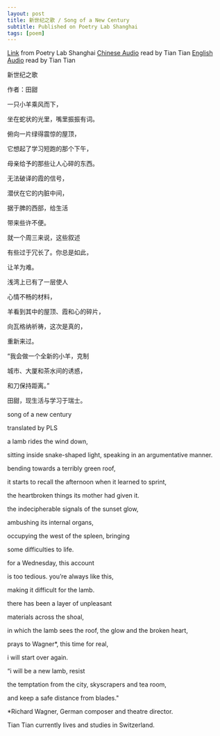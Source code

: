 ```yaml
---
layout: post
title: 新世纪之歌 / Song of a New Century
subtitle: Published on Poetry Lab Shanghai
tags: [poem]
---
```

[Link](https://www.poetrylabshanghai.com/post/summer25) from Poetry Lab Shanghai
[Chinese Audio](https://m.ximalaya.com/sound/881037898?from=pc) read by Tian Tian
[English Audio](https://m.ximalaya.com/sound/881037892?from=pc) read by Tian Tian


新世纪之歌

作者：田甜

一只小羊乘风而下，

坐在蛇状的光里，嘴里振振有词。

俯向一片绿得震惊的屋顶，

它想起了学习短跑的那个下午，

母亲给予的那些让人心碎的东西。

无法破译的霞的信号，

潜伏在它的内脏中间，

据于脾的西部，给生活

带来些许不便。

就一个周三来说，这些叙述

有些过于冗长了。你总是如此，

让羊为难。

浅湾上已有了一层使人

心情不畅的材料，

羊看到其中的屋顶、霞和心的碎片，

向瓦格纳祈祷，这次是真的，

重新来过。

“我会做一个全新的小羊，克制

城市、大厦和茶水间的诱惑，

和刀保持距离。”

田甜，现生活与学习于瑞士。

song of a new century

translated by PLS

a lamb rides the wind down,

sitting inside snake-shaped light, speaking in an argumentative manner.

bending towards a terribly green roof,

it starts to recall the afternoon when it learned to sprint,

the heartbroken things its mother had given it.

the indecipherable signals of the sunset glow,

ambushing its internal organs,

occupying the west of the spleen, bringing

some difficulties to life.

for a Wednesday, this account

is too tedious. you’re always like this,

making it difficult for the lamb.

there has been a layer of unpleasant

materials across the shoal,

in which the lamb sees the roof, the glow and the broken heart,

prays to Wagner*, this time for real,

i will start over again.

“i will be a new lamb, resist

the temptation from the city, skyscrapers and tea room,

and keep a safe distance from blades."

*Richard Wagner, German composer and theatre director.

Tian Tian currently lives and studies in Switzerland. 